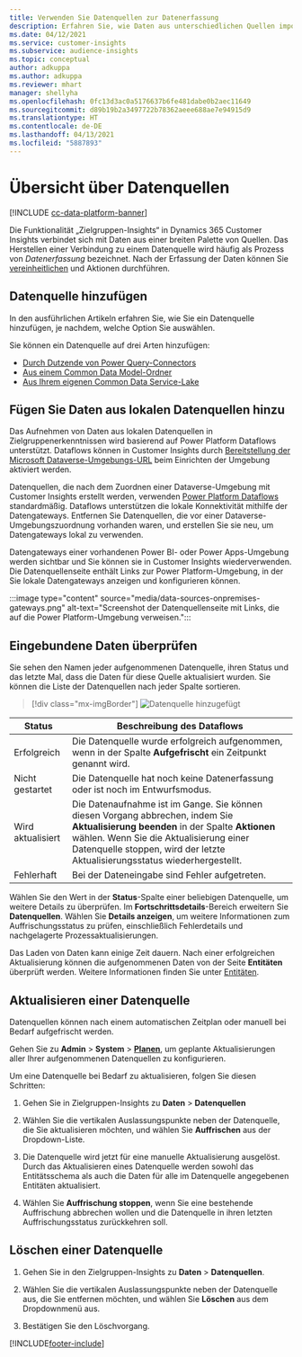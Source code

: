 ```yaml
---
title: Verwenden Sie Datenquellen zur Datenerfassung
description: Erfahren Sie, wie Daten aus unterschiedlichen Quellen importiert werden.
ms.date: 04/12/2021
ms.service: customer-insights
ms.subservice: audience-insights
ms.topic: conceptual
author: adkuppa
ms.author: adkuppa
ms.reviewer: mhart
manager: shellyha
ms.openlocfilehash: 0fc13d3ac0a5176637b6fe481dabe0b2aec11649
ms.sourcegitcommit: d89b19b2a3497722b78362aeee688ae7e94915d9
ms.translationtype: HT
ms.contentlocale: de-DE
ms.lasthandoff: 04/13/2021
ms.locfileid: "5887893"
---
```

# <a name="data-sources-overview"></a>Übersicht über Datenquellen

[!INCLUDE [cc-data-platform-banner](../includes/cc-data-platform-banner.md)]

Die Funktionalität „Zielgruppen-Insights“ in Dynamics 365 Customer Insights verbindet sich mit Daten aus einer breiten Palette von Quellen. Das Herstellen einer Verbindung zu einem Datenquelle wird häufig als Prozess von *Datenerfassung* bezeichnet. Nach der Erfassung der Daten können Sie [vereinheitlichen](data-unification.md) und Aktionen durchführen.

## <a name="add-a-data-source"></a>Datenquelle hinzufügen

In den ausführlichen Artikeln erfahren Sie, wie Sie ein Datenquelle hinzufügen, je nachdem, welche Option Sie auswählen.

Sie können ein Datenquelle auf drei Arten hinzufügen:

- [Durch Dutzende von Power Query-Connectors](connect-power-query.md)
- [Aus einem Common Data Model-Ordner](connect-common-data-model.md)
- [Aus Ihrem eigenen Common Data Service-Lake](connect-common-data-service-lake.md)

## <a name="add-data-from-on-premises-data-sources"></a>Fügen Sie Daten aus lokalen Datenquellen hinzu

Das Aufnehmen von Daten aus lokalen Datenquellen in Zielgruppenerkenntnissen wird basierend auf Power Platform Dataflows unterstützt. Dataflows können in Customer Insights durch [Bereitstellung der Microsoft Dataverse-Umgebungs-URL](manage-environments.md#create-an-environment-in-an-existing-organization) beim Einrichten der Umgebung aktiviert werden.

Datenquellen, die nach dem Zuordnen einer Dataverse-Umgebung mit Customer Insights erstellt werden, verwenden [Power Platform Dataflows](/power-query/dataflows/overview-dataflows-across-power-platform-dynamics-365) standardmäßig. Dataflows unterstützen die lokale Konnektivität mithilfe der Datengateways. Entfernen Sie Datenquellen, die vor einer Dataverse-Umgebungszuordnung vorhanden waren, und erstellen Sie sie neu, um Datengateways lokal zu verwenden.

Datengateways einer vorhandenen Power BI- oder Power Apps-Umgebung werden sichtbar und Sie können sie in Customer Insights wiederverwenden. Die Datenquellenseite enthält Links zur Power Platform-Umgebung, in der Sie lokale Datengateways anzeigen und konfigurieren können.

:::image type="content" source="media/data-sources-onpremises-gateways.png" alt-text="Screenshot der Datenquellenseite mit Links, die auf die Power Platform-Umgebung verweisen.":::

## <a name="review-ingested-data"></a>Eingebundene Daten überprüfen

Sie sehen den Namen jeder aufgenommenen Datenquelle, ihren Status und das letzte Mal, dass die Daten für diese Quelle aktualisiert wurden. Sie können die Liste der Datenquellen nach jeder Spalte sortieren.

> [!div class="mx-imgBorder"]
> ![Datenquelle hinzugefügt](media/configure-data-datasource-added.png "Datenquelle hinzugefügt")

|Status  |Beschreibung des Dataflows  |
|---------|---------|
|Erfolgreich   |Die Datenquelle wurde erfolgreich aufgenommen, wenn in der Spalte **Aufgefrischt** ein Zeitpunkt genannt wird.
|Nicht gestartet   |Die Datenquelle hat noch keine Datenerfassung oder ist noch im Entwurfsmodus.         |
|Wird aktualisiert    |Die Datenaufnahme ist im Gange. Sie können diesen Vorgang abbrechen, indem Sie **Aktualisierung beenden** in der Spalte **Aktionen** wählen. Wenn Sie die Aktualisierung einer Datenquelle stoppen, wird der letzte Aktualisierungsstatus wiederhergestellt.       |
|Fehlerhaft     |Bei der Dateneingabe sind Fehler aufgetreten.         |

Wählen Sie den Wert in der **Status**-Spalte einer beliebigen Datenquelle, um weitere Details zu überprüfen. Im **Fortschrittsdetails**-Bereich erweitern Sie **Datenquellen**. Wählen Sie **Details anzeigen**, um weitere Informationen zum Auffrischungsstatus zu prüfen, einschließlich Fehlerdetails und nachgelagerte Prozessaktualisierungen.

Das Laden von Daten kann einige Zeit dauern. Nach einer erfolgreichen Aktualisierung können die aufgenommenen Daten von der Seite **Entitäten** überprüft werden. Weitere Informationen finden Sie unter [Entitäten](entities.md).

## <a name="refresh-a-data-source"></a>Aktualisieren einer Datenquelle

Datenquellen können nach einem automatischen Zeitplan oder manuell bei Bedarf aufgefrischt werden. 

Gehen Sie zu **Admin** > **System** > [**Planen**](system.md#schedule-tab), um geplante Aktualisierungen aller Ihrer aufgenommenen Datenquellen zu konfigurieren.

Um eine Datenquelle bei Bedarf zu aktualisieren, folgen Sie diesen Schritten:

1. Gehen Sie in Zielgruppen-Insights zu **Daten** > **Datenquellen**

2. Wählen Sie die vertikalen Auslassungspunkte neben der Datenquelle, die Sie aktualisieren möchten, und wählen Sie **Auffrischen** aus der Dropdown-Liste.

3. Die Datenquelle wird jetzt für eine manuelle Aktualisierung ausgelöst. Durch das Aktualisieren eines Datenquelle werden sowohl das Entitätsschema als auch die Daten für alle im Datenquelle angegebenen Entitäten aktualisiert.

4. Wählen Sie **Auffrischung stoppen**, wenn Sie eine bestehende Auffrischung abbrechen wollen und die Datenquelle in ihren letzten Auffrischungsstatus zurückkehren soll.

## <a name="delete-a-data-source"></a>Löschen einer Datenquelle

1. Gehen Sie in den Zielgruppen-Insights zu **Daten** > **Datenquellen**.

2. Wählen Sie die vertikalen Auslassungspunkte neben der Datenquelle aus, die Sie entfernen möchten, und wählen Sie **Löschen** aus dem Dropdownmenü aus.

3. Bestätigen Sie den Löschvorgang.


[!INCLUDE[footer-include](../includes/footer-banner.md)]
